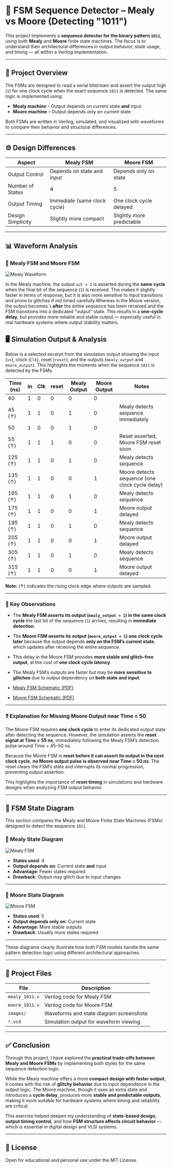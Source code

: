 # 🔁 FSM Sequence Detector – Mealy vs Moore (Detecting "1011")

This project implements a **sequence detector for the binary pattern `1011`**, using both **Mealy** and **Moore** finite state machines. The focus is to understand their architectural differences in output behavior, state usage, and timing — all within a Verilog implementation.

---

## 🧠 Project Overview

The FSMs are designed to read a serial bitstream and assert the output high (`1`) for one clock cycle when the exact sequence `1011` is detected. The same logic is implemented using:

- **Mealy machine** – Output depends on current state **and** input
- **Moore machine** – Output depends only on current state

Both FSMs are written in Verilog, simulated, and visualized with waveforms to compare their behavior and structural differences.

---

## ⚙️ Design Differences

| Aspect | Mealy FSM | Moore FSM |
|--------|-----------|-----------|
| Output Control | Depends on state and input | Depends only on state |
| Number of States | 4 | 5 |
| Output Timing | Immediate (same clock cycle) | One clock cycle delayed |
| Design Simplicity | Slightly more compact | Slightly more predictable |

---

## 📊 Waveform Analysis

### 🔵 Mealy FSM and Moore FSM

![Mealy Waveform](https://github.com/VLSI-Shubh/Mealy-and-Moore-with-Identical-outputs/blob/41232e4946d6591d45ca00b85afe55ef252ca170/images/output%20waveform.png)

In the Mealy machine, the output `out = 1` is asserted during the **same cycle** when the final bit of the sequence (`1`) is received. This makes it slightly faster in terms of response, but it is also more sensitive to input transitions and prone to glitches if not timed carefully.Whereas in the Moore version, the output becomes `1` **after** the entire sequence has been received and the FSM transitions into a dedicated "output" state. This results in a **one-cycle delay**, but provides more reliable and stable output — especially useful in real hardware systems where output stability matters.

## 🖥️ Simulation Output & Analysis

Below is a selected excerpt from the simulation output showing the input (`in`), clock (`Clk`), reset (`reset`), and the outputs (`mealy_output` and `moore_output`). This highlights the moments when the sequence `1011` is detected by the FSMs.

| Time (ns) | in | Clk | reset | Mealy Output | Moore Output | Notes                                   |
|-----------|----|-----|-------|--------------|--------------|-----------------------------------------|
| 40        | 1  | 0   | 0     | 0            | 0            |                                         |
| 45 (↑)    | 1  | 1   | 0     | 1            | 0            | Mealy detects sequence immediately      |
| 50        | 1  | 0   | 0     | 1            | 0            |                                         |
| 55 (↑)    | 1  | 1   | 1     | 0            | 0            | Reset asserted, Moore FSM reset soon    |
| 125 (↑)   | 1  | 1   | 0     | 1            | 0            | Mealy detects sequence                   |
| 135 (↑)   | 1  | 1   | 0     | 0            | 1            | Moore detects sequence (one clock cycle delay) |
| 165 (↑)   | 1  | 1   | 0     | 1            | 0            | Mealy detects sequence                   |
| 175 (↑)   | 1  | 1   | 0     | 0            | 1            | Moore output delayed                     |
| 195 (↑)   | 1  | 1   | 0     | 1            | 0            | Mealy detects sequence                   |
| 205 (↑)   | 1  | 1   | 0     | 0            | 1            | Moore output delayed                     |
| 305 (↑)   | 1  | 1   | 0     | 1            | 0            | Mealy detects sequence                   |
| 315 (↑)   | 1  | 1   | 0     | 0            | 1            | Moore output delayed                     |

**Note:** (↑) indicates the rising clock edge where outputs are sampled.

---

### 🔑 Key Observations

- The **Mealy FSM asserts its output (`mealy_output = 1`) in the same clock cycle** the last bit of the sequence (`1`) arrives, resulting in **immediate detection**.
- The **Moore FSM asserts its output (`moore_output = 1`) one clock cycle later** because the output depends **only on the FSM’s current state**, which updates after receiving the entire sequence.
- This delay in the Moore FSM provides **more stable and glitch-free output**, at the cost of **one clock cycle latency**.
- The Mealy FSM’s outputs are faster but may be **more sensitive to glitches** due to output dependency on **both state and input**.

- [Mealy FSM Schematic (PDF)](https://github.com/VLSI-Shubh/Mealy-and-Moore-with-Identical-outputs/blob/459f38d5ddb47a088e9474b40c0dbce67115a60e/Circuit/Synthesized%20Circuit%20-%20Mealy.pdf)
- [Moore FSM Schematic (PDF)](https://github.com/VLSI-Shubh/Mealy-and-Moore-with-Identical-outputs/blob/main/Circuit/Synthesized%20Circuit%20-%20Moore.pdf)

---

### ❓ Explanation for Missing Moore Output near Time = 50

The Moore FSM requires **one clock cycle** to enter its dedicated output state after detecting the sequence. However, the simulation asserts the **reset signal at Time = 55 ns**, immediately following the Mealy FSM’s detection pulse around Time = 45–50 ns.

Because the Moore FSM is **reset before it can assert its output in the next clock cycle**, **no Moore output pulse is observed near Time = 50 ns**. The reset clears the FSM’s state and interrupts its normal progression, preventing output assertion.

This highlights the importance of **reset timing** in simulations and hardware designs when analyzing FSM output behavior.


---

## 🧷 FSM State Diagram

This section compares the Mealy and Moore Finite State Machines (FSMs) designed to detect the sequence `1011`.

### 📘 Mealy State Diagram
![Mealy FSM](https://github.com/VLSI-Shubh/Mealy-and-Moore-with-Identical-outputs/blob/2323711e27e40d0f7717e7e5fcd9f5972d52cdd1/images/mealy1011.png)

- **States used**: 4  
- **Output depends on**: Current state **and** input  
- **Advantage**: Fewer states required  
- **Drawback**: Output may glitch due to input changes

---

### 📗 Moore State Diagram
![Moore FSM](https://github.com/VLSI-Shubh/Mealy-and-Moore-with-Identical-outputs/blob/2323711e27e40d0f7717e7e5fcd9f5972d52cdd1/images/moore1011.png)

- **States used**: 5  
- **Output depends only on**: Current state  
- **Advantage**: More stable outputs  
- **Drawback**: Usually more states required

---

These diagrams clearly illustrate how both FSM models handle the same pattern detection logic using different architectural approaches.


---

## 📁 Project Files

| File | Description |
|------|-------------|
| `mealy_1011.v` | Verilog code for Mealy FSM |
| `moore_1011.v` | Verilog code for Moore FSM |
| `images/` | Waveforms and state diagram screenshots |
| `*.vcd` | Simulation output for waveform viewing |

---

## ✅ Conclusion

Through this project, I have explored the **practical trade-offs between Mealy and Moore FSMs** by implementing both styles for the same sequence detection logic.  

While the Mealy machine offers a more **compact design with faster output**, it comes with the risk of **glitchy behavior** due to input dependence in the output logic. The Moore machine, though it uses an extra state and introduces a **cycle delay**, produces more **stable and predictable outputs**, making it more suitable for hardware systems where timing and reliability are critical.

This exercise helped deepen my understanding of **state-based design**, **output timing control**, and how **FSM structure affects circuit behavior** — which is essential in digital design and VLSI systems.

---

## 📝 License

Open for educational and personal use under the MIT License.

